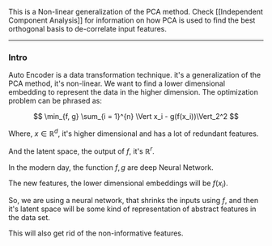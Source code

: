This is a Non-linear generalization of the PCA method. 
Check [[Independent Component Analysis]] for information on how PCA is used to find the best orthogonal basis to de-correlate input features. 

---
### **Intro**

Auto Encoder is a data transformation technique. 
it's a generalization of the PCA method, it's non-linear. 
We want to find a lower dimensional embedding to represent the data in the higher dimension. 
The optimization problem can be phrased as: 

$$
\min_{f, g} \sum_{i = 1}^{n}
\Vert x_i - g(f(x_i))\Vert_2^2
$$

Where, $x\in \mathbb{R}^d$, it's higher dimensional and has a lot of redundant features. 

And the latent space, the output of $f$, it's $\mathbb{R}^{r}$. 

In the modern day, the function $f, g$ are deep Neural Network.

The new features, the lower dimensional embeddings will be $f(x_i)$. 

So, we are using a neural network, that shrinks the inputs using $f$, and then it's latent space will be some kind of representation of abstract features in the data set. 

This will also get rid of the non-informative features. 


